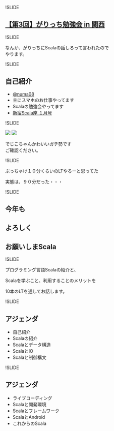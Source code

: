 !SLIDE

## [【第3回】がりっち勉強会 in 関西](http://atnd.org/events/46433)

!SLIDE

なんか、がりっちにScalaの話しろって言われたので<br>やります。

!SLIDE

## 自己紹介

 - [@numa08](https://twitter.com/numa08)
 - 主にスマホのお仕事やってます
 - Scalaの勉強会やってます
 - [新宿Scala座 １月号](http://www.zusaar.com/event/2527004)

!SLIDE

![](https://pbs.twimg.com/profile_images/3515963822/d170450067e57d83a38969c61f2d0864.jpeg)
![](https://pbs.twimg.com/profile_images/378800000364700845/3b5c786d62e10cdb369d4cb1459f4d4b.jpeg)

でじこちゃんかわいいガチ勢です<br>ご確認ください。

!SLIDE

ぶっちゃけ１０分くらいのLTやろーと思ってた

実態は、９０分だった・・・

!SLIDE

## 今年も
## よろしく
## お願いしまScala

!SLIDE

プログラミング言語Scalaの紹介と、

Scalaを学ぶこと、利用することのメリットを

10本のLTを通してお話します。

!SLIDE

## アジェンダ

   * 自己紹介
   * Scalaの紹介
   * Scalaとデータ構造
   * ScalaとIO
   * Scalaと制御構文

!SLIDE

## アジェンダ

   * ライブコーディング
   * Scalaと開発環境
   * Scalaとフレームワーク
   * ScalaとAndroid
   * これからのScala
